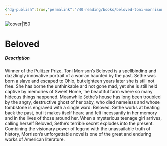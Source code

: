 ```yaml
---
{"dg-publish":true,"permalink":"/40-reading/books/beloved-toni-morrison/","title":"Beloved"}
---
```



![cover|150](http://books.google.com/books/content?id=ppfYf0K6fcoC&printsec=frontcover&img=1&zoom=1&edge=curl&source=gbs_api)

# Beloved
##### Description
Winner of the Pulitzer Prize, Toni Morrison’s Beloved is a spellbinding and dazzlingly innovative portrait of a woman haunted by the past. Sethe was born a slave and escaped to Ohio, but eighteen years later she is still not free. She has borne the unthinkable and not gone mad, yet she is still held captive by memories of Sweet Home, the beautiful farm where so many hideous things happened. Meanwhile Sethe’s house has long been troubled by the angry, destructive ghost of her baby, who died nameless and whose tombstone is engraved with a single word: Beloved. Sethe works at beating back the past, but it makes itself heard and felt incessantly in her memory and in the lives of those around her. When a mysterious teenage girl arrives, calling herself Beloved, Sethe’s terrible secret explodes into the present. Combining the visionary power of legend with the unassailable truth of history, Morrison’s unforgettable novel is one of the great and enduring works of American literature.